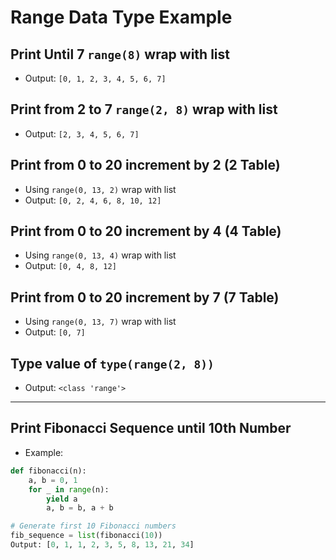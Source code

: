 # Range Data Type Example

## Print Until 7 `range(8)` wrap with list
- Output: `[0, 1, 2, 3, 4, 5, 6, 7]`

## Print from 2 to 7 `range(2, 8)` wrap with list
- Output: `[2, 3, 4, 5, 6, 7]`

## Print from 0 to 20 increment by 2 (2 Table)
- Using `range(0, 13, 2)` wrap with list
- Output: `[0, 2, 4, 6, 8, 10, 12]`

## Print from 0 to 20 increment by 4 (4 Table)
- Using `range(0, 13, 4)` wrap with list
- Output: `[0, 4, 8, 12]`

## Print from 0 to 20 increment by 7 (7 Table)
- Using `range(0, 13, 7)` wrap with list
- Output: `[0, 7]`

## Type value of `type(range(2, 8))`
- Output: `<class 'range'>`

---

##  Print Fibonacci Sequence until 10th Number
- Example:
```python
def fibonacci(n):
    a, b = 0, 1
    for _ in range(n):
        yield a
        a, b = b, a + b

# Generate first 10 Fibonacci numbers
fib_sequence = list(fibonacci(10))
Output: [0, 1, 1, 2, 3, 5, 8, 13, 21, 34]